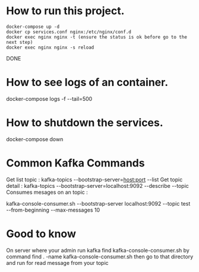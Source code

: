 # How to run this project.
```
docker-compose up -d
docker cp services.conf nginx:/etc/nginx/conf.d
docker exec nginx nginx -t (ensure the status is ok before go to the next step)
docker exec nginx nginx -s reload
```
DONE

# How to see logs of an container.
docker-compose logs -f --tail=500 <container-name>

# How to shutdown the services.
docker-compose down


# Common Kafka Commands
Get list topic                  : kafka-topics --bootstrap-server=<host:port> --list
Get topic detail                : kafka-topics --bootstrap-server=localhost:9092 --describe --topic <topic-name>
Consumes mesages on an topic    :  

kafka-console-consumer.sh --bootstrap-server localhost:9092 --topic test --from-beginning --max-messages 10
# Good to know
On server where your admin run kafka find kafka-console-consumer.sh by command find . -name kafka-console-consumer.sh then go to that directory and run for read message from your topic
